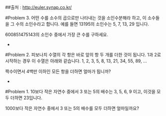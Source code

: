 ﻿##출처 : http://euler.synap.co.kr/

#Problem 3.
어떤 수를 소수의 곱으로만 나타내는 것을 소인수분해라 하고, 이 소수들을 그 수의 소인수라고 합니다.
예를 들면 13195의 소인수는 5, 7, 13, 29 입니다.

600851475143의 소인수 중에서 가장 큰 수를 구하세요.

-

#Problem 2.
피보나치 수열의 각 항은 바로 앞의 항 두 개를 더한 것이 됩니다. 1과 2로 시작하는 경우 이 수열은 아래와 같습니다.
1, 2, 3, 5, 8, 13, 21, 34, 55, 89, ...

짝수이면서 4백만 이하인 모든 항을 더하면 얼마가 됩니까?

-

#Problem 1.
10보다 작은 자연수 중에서 3 또는 5의 배수는 3, 5, 6, 9 이고, 이것을 모두 더하면 23입니다.

1000보다 작은 자연수 중에서 3 또는 5의 배수를 모두 더하면 얼마일까요?
